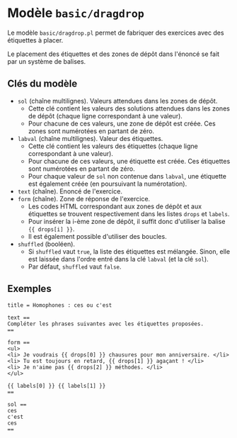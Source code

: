 # Modèle `basic/dragdrop`

Le modèle `basic/dragdrop.pl` permet de fabriquer des exercices avec des étiquettes à placer.

Le placement des étiquettes et des zones de dépôt dans l'énoncé se fait par un système de balises.

## Clés du modèle

* `sol` (chaîne multilignes). Valeurs attendues dans les zones de dépôt.
    * Cette clé contient les valeurs des solutions attendues dans les zones de dépôt (chaque ligne correspondant à une valeur).
    * Pour chacune de ces valeurs, une zone de dépôt est créée. Ces zones sont numérotées en partant de zéro.
* `labval` (chaîne multilignes). Valeur des étiquettes.
    * Cette clé contient les valeurs des étiquettes (chaque ligne correspondant à une valeur).
    * Pour chacune de ces valeurs, une étiquette est créée. Ces étiquettes sont numérotées en partant de zéro.
    * Pour chaque valeur de `sol` non contenue dans `labval`, une étiquette est également créée (en poursuivant la numérotation).
* `text` (chaîne). Enoncé de l'exercice.
* `form` (chaîne). Zone de réponse de l'exercice.
    * Les codes HTML correspondant aux zones de dépôt et aux étiquettes se trouvent respectivement dans les listes `drops` et `labels`.
    * Pour insérer la i-ème zone de dépôt, il suffit donc d'utiliser la balise `{{ drops[i] }}`.
    * Il est également possible d'utiliser des boucles.
* `shuffled` (booléen). 
    * Si `shuffled` vaut `true`, la liste des étiquettes est mélangée. Sinon, elle est laissée dans l'ordre entré dans la clé `labval` (et la clé `sol`).
    * Par défaut, `shuffled` vaut `false`.

## Exemples

```
title = Homophones : ces ou c'est

text ==
Compléter les phrases suivantes avec les étiquettes proposées.
==

form ==
<ul>
<li> Je voudrais {{ drops[0] }} chausures pour mon anniversaire. </li>
<li> Tu est toujours en retard, {{ drops[1] }} agaçant ! </li>
<li> Je n'aime pas {{ drops[2] }} méthodes. </li>
</ul>

{{ labels[0] }} {{ labels[1] }}
==

sol ==
ces
c'est
ces
==
```

